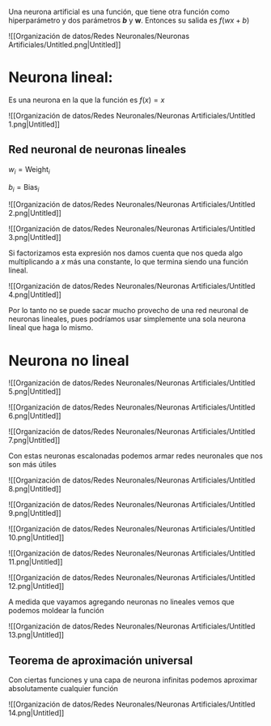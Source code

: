 Una neurona artificial es una función, que tiene otra función como hiperparámetro y dos parámetros ***b*** y **w**. Entonces su salida es $f(wx+b)$

![[Organización de datos/Redes Neuronales/Neuronas Artificiales/Untitled.png|Untitled]]

# Neurona lineal:

Es una neurona en la que la función es $f(x) = x$

![[Organización de datos/Redes Neuronales/Neuronas Artificiales/Untitled 1.png|Untitled]]

 

## Red neuronal de neuronas lineales

$w_i = \text{Weight}_i$

$b_i = \text{Bias}_i$

![[Organización de datos/Redes Neuronales/Neuronas Artificiales/Untitled 2.png|Untitled]]

![[Organización de datos/Redes Neuronales/Neuronas Artificiales/Untitled 3.png|Untitled]]

Si factorizamos esta expresión nos damos cuenta que nos queda algo multiplicando a $x$ más una constante, lo que termina siendo una función lineal.

![[Organización de datos/Redes Neuronales/Neuronas Artificiales/Untitled 4.png|Untitled]]

Por lo tanto no se puede sacar mucho provecho de una red neuronal de neuronas lineales, pues podríamos usar simplemente una sola neurona lineal que haga lo mismo.

# Neurona no lineal

![[Organización de datos/Redes Neuronales/Neuronas Artificiales/Untitled 5.png|Untitled]]

![[Organización de datos/Redes Neuronales/Neuronas Artificiales/Untitled 6.png|Untitled]]

![[Organización de datos/Redes Neuronales/Neuronas Artificiales/Untitled 7.png|Untitled]]

Con estas neuronas escalonadas podemos armar redes neuronales que nos son más útiles

![[Organización de datos/Redes Neuronales/Neuronas Artificiales/Untitled 8.png|Untitled]]

![[Organización de datos/Redes Neuronales/Neuronas Artificiales/Untitled 9.png|Untitled]]

![[Organización de datos/Redes Neuronales/Neuronas Artificiales/Untitled 10.png|Untitled]]

![[Organización de datos/Redes Neuronales/Neuronas Artificiales/Untitled 11.png|Untitled]]

![[Organización de datos/Redes Neuronales/Neuronas Artificiales/Untitled 12.png|Untitled]]

A medida que vayamos agregando neuronas no lineales vemos que podemos moldear la función

![[Organización de datos/Redes Neuronales/Neuronas Artificiales/Untitled 13.png|Untitled]]

## Teorema de aproximación universal

Con ciertas funciones y una capa de neurona infinitas podemos aproximar absolutamente cualquier función

![[Organización de datos/Redes Neuronales/Neuronas Artificiales/Untitled 14.png|Untitled]]
